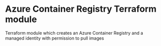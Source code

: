 # Azure Container Registry Terraform module
Terraform module which creates an Azure Container Registry and a managed identity with permission to pull images
